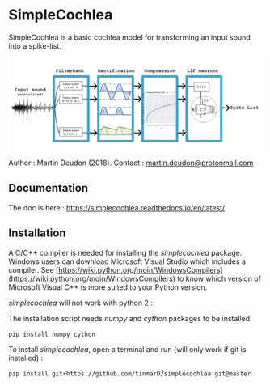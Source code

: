 # SimpleCochlea

SimpleCochlea is a basic cochlea model for transforming an input sound into a spike-list.

![](images/cochlea_schema.png)

Author : Martin Deudon (2018). Contact : <martin.deudon@protonmail.com>

## Documentation 

The doc is here : https://simplecochlea.readthedocs.io/en/latest/

## Installation

A C/C++ compiler is needed for installing the *simplecochlea* package. Windows users can download Microsoft Visual Studio which includes a compiler. See [https://wiki.python.org/moin/WindowsCompilers](https://wiki.python.org/moin/WindowsCompilers) to know which version of Microsoft Visual C++ is more suited to your Python version.

*simplecochlea* will not work with python 2 :

The installation script needs *numpy* and *cython* packages to be installed.

```shell
pip install numpy cython
```

To install *simplecochlea*, open a terminal and run (will only work if git is installed) : 

```shell
pip install git+https://github.com/tinmarD/simplecochlea.git@master
```

